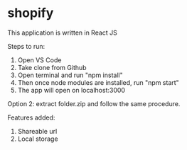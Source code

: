 # shopify

This application is written in React JS

Steps to run:
1) Open VS Code
2) Take clone from Github
3) Open terminal and run "npm install"
4) Then once node modules are installed, run "npm start"
5) The app will open on localhost:3000

Option 2: extract folder.zip and follow the same procedure.

Features added:
1) Shareable url
2) Local storage
